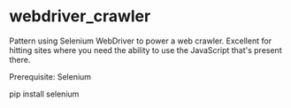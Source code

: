 webdriver_crawler
=================

Pattern using Selenium WebDriver to power a web crawler. Excellent for hitting sites where you need the ability to use the JavaScript that's present there.




Prerequisite: Selenium

pip install selenium
